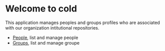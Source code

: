 
# Welcome to cold

This application manages peoples and groups profiles who are
associated with our organization intitutional repositories.

- [People](./people), list and manage people
- [Groups](./groups), list and manage groupe


